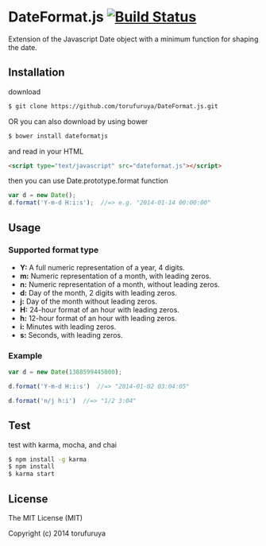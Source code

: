 # DateFormat.js [![Build Status](https://travis-ci.org/torufuruya/DateFormat.js.png?branch=master)](https://travis-ci.org/torufuruya/DateFormat.js)

Extension of the Javascript Date object with a minimum function for shaping the date.

## Installation

download

```sh
$ git clone https://github.com/torufuruya/DateFormat.js.git
```

OR you can also download by using bower

```sh
$ bower install dateformatjs
```

and read in your HTML

```html
<script type="text/javascript" src="dateformat.js"></script>
```

then you can use Date.prototype.format function

```js
var d = new Date();
d.format('Y-m-d H:i:s');  //=> e.g. "2014-01-14 00:00:00"
```

## Usage

### Supported format type

- __Y:__ A full numeric representation of a year, 4 digits.
- __m:__ Numeric representation of a month, with leading zeros.
- __n:__ Numeric representation of a month, without leading zeros.
- __d:__ Day of the month, 2 digits with leading zeros.
- __j:__ Day of the month without leading zeros.
- __H:__ 24-hour format of an hour with leading zeros.
- __h:__ 12-hour format of an hour with leading zeros.
- __i:__ Minutes with leading zeros.
- __s:__ Seconds, with leading zeros.

### Example

```js
var d = new Date(1388599445000);

d.format('Y-m-d H:i:s')  //=> "2014-01-02 03:04:05"

d.format('n/j h:i')  //=> "1/2 3:04"
```

## Test

test with karma, mocha, and chai

```sh
$ npm install -g karma
$ npm install
$ karma start
```

## License

The MIT License (MIT)

Copyright (c) 2014 torufuruya